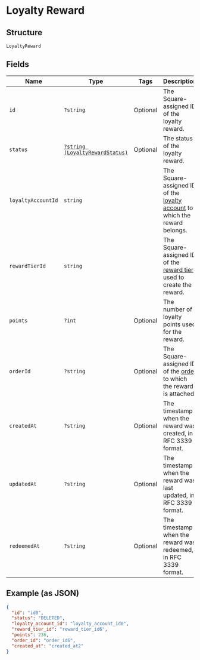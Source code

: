 
# Loyalty Reward

## Structure

`LoyaltyReward`

## Fields

| Name | Type | Tags | Description | Getter | Setter |
|  --- | --- | --- | --- | --- | --- |
| `id` | `?string` | Optional | The Square-assigned ID of the loyalty reward. | getId(): ?string | setId(?string id): void |
| `status` | [`?string (LoyaltyRewardStatus)`](/doc/models/loyalty-reward-status.md) | Optional | The status of the loyalty reward. | getStatus(): ?string | setStatus(?string status): void |
| `loyaltyAccountId` | `string` |  | The Square-assigned ID of the [loyalty account](#type-LoyaltyAccount) to which the reward belongs. | getLoyaltyAccountId(): string | setLoyaltyAccountId(string loyaltyAccountId): void |
| `rewardTierId` | `string` |  | The Square-assigned ID of the [reward tier](#type-LoyaltyProgramRewardTier) used to create the reward. | getRewardTierId(): string | setRewardTierId(string rewardTierId): void |
| `points` | `?int` | Optional | The number of loyalty points used for the reward. | getPoints(): ?int | setPoints(?int points): void |
| `orderId` | `?string` | Optional | The Square-assigned ID of the [order](#type-Order) to which the reward is attached. | getOrderId(): ?string | setOrderId(?string orderId): void |
| `createdAt` | `?string` | Optional | The timestamp when the reward was created, in RFC 3339 format. | getCreatedAt(): ?string | setCreatedAt(?string createdAt): void |
| `updatedAt` | `?string` | Optional | The timestamp when the reward was last updated, in RFC 3339 format. | getUpdatedAt(): ?string | setUpdatedAt(?string updatedAt): void |
| `redeemedAt` | `?string` | Optional | The timestamp when the reward was redeemed, in RFC 3339 format. | getRedeemedAt(): ?string | setRedeemedAt(?string redeemedAt): void |

## Example (as JSON)

```json
{
  "id": "id0",
  "status": "DELETED",
  "loyalty_account_id": "loyalty_account_id0",
  "reward_tier_id": "reward_tier_id6",
  "points": 236,
  "order_id": "order_id6",
  "created_at": "created_at2"
}
```

